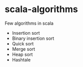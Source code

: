 # scala-algorithms
Few algorithms in scala

- Insertion sort
- Binary insertion sort
- Quick sort
- Merge sort
- Heap sort
- Hashtale

